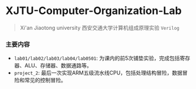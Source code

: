 # XJTU-Computer-Organization-Lab
> Xi'an Jiaotong university 西安交通大学计算机组成原理实验
> `Verilog`

### 主要内容
- `lab01/lab02/lab03/lab04/lab0501`: 为课内的前5次铺垫实验，完成包括寄存器、ALU、存储器、数据通路等。
- `project_2`: 最后一次实现ARM五级流水线CPU，包括处理结构冒险，数据冒险和常见的控制冒险。
